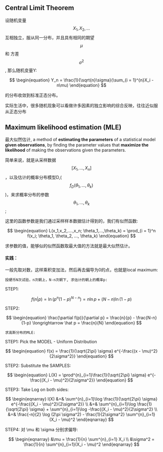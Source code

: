 ## Central Limit Theorem

设随机变量 $$X_1, X_2, ...$$ 互相独立，服从同一分布，并且具有相同的期望 $$\mu$$ 和 方差 $$\sigma^2$$, 那么随机变量Y: 



$$
\begin{equation}
Y_n = \frac{1}{\sqrt{n}\sigma}(\sum_{i = 1}^{n}X_i - n\mu)
\end{equation}
$$

的分布收敛到标准正态分布。


实际生活中，很多随机现象可以看做许多因素的独立影响的综合反映，往往近似服从正态分布


## Maximum likelihood estimation (MLE)

最大似然估计, a method of **estimating the parameters** of a statistical model **given observations**, by finding the parameter values that **maximize the likelihood** of making the observations given the parameters.

简单来说，就是从采样数据$$[X_1, ..., X_n]$$，以及估计的概率分布模型D,($$f_D(\theta_1,..., \theta_k)$$)，来求概率分布的参数 $$\theta_1,..., \theta_k$$;

这里的函数参数是我们通过采样样本数据估计得到的，我们有似然函数:

$$
\begin{equation}
L(x_1,x_2,....,x_n; \theta_1,...,\theta_k) = \prod_{i = 1}^n f(x_i; \theta_1, \theta_2, ..., \theta_k)
\end{equation}
$$

求参数的值，能够似的似然函数取最大值的方法就是最大似然估计。 

#### 实践：

一般先取对数，这样乘积变加法，然后再去偏导为0的点，也就是local maximum:

```
投硬币N次试验，n次朝上，N-n次朝下, 求估计的朝上的概率p:
```
STEP1:

$$
\begin{equation}
f(n|p) = \ln (p^n(1-p)^{N-n}) = n\ln p +(N-n)\ln (1 - p)
\end{equation}
$$

STEP2:

$$
\begin{equation}
\frac{\partial f(p)}{\partial p} = \frac{n}{p} - \frac{N-n}{1-p} \longrightarrow \hat p = \frac{n}{N}
\end{equation}
$$

```
求高斯分布的MLE:
```

STEP1: Pick the MODEL - Uniform Distribution

$$
\begin{equation}
f(x) = \frac{1}{\sqrt{2\pi} \sigma} e^{-\frac{(x - \mu)^2}{2\sigma^2}}
\end{equation}
$$


STEP2: Substitute the SAMPLES:

$$
\begin{equation}
L(X) = \prod^{n}_{i=1}\frac{1}{\sqrt{2\pi} \sigma} e^{-\frac{(X_i - \mu)^2}{2\sigma^2}}
\end{equation}
$$

STEP3: Take Log on both sides:

$$
\begin{eqnarray}
l(X) &=& \sum^{n}_{i=1}\log \frac{1}{\sqrt{2\pi} \sigma} e^{-\frac{(X_i - \mu)^2}{2\sigma^2}} \\
&=& \sum^{n}_{i=1}\log \frac{1}{\sqrt{2\pi} \sigma} + \sum^{n}_{i=1}\log -\frac{(X_i - \mu)^2}{2\sigma^2} \\
&=& \frac{-n}{2} \log (2\pi \sigma^2) - \frac{1}{2\sigma^2} \sum^{n}_{i=1}(X_i - \mu)^2
\end{eqnarray}
$$


STEP4: 对 \mu 和 \sigma 分别求偏导:

$$
\begin{eqnarray}
&\mu = \frac{1}{n} \sum^{n}_{i=1} X_i \\
&\sigma^2 = \frac{1}{n} \sum^{n}_{i=1}(X_i - \mu)^2
\end{eqnarray}
$$






